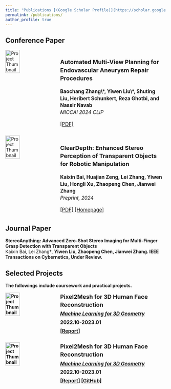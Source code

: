 ```yaml
---
title: "Publications [(Google Scholar Profile)](https://scholar.google.com/citations?user=y9a46-wAAAAJ&hl=en)"
permalink: /publications/
author_profile: true
---
```



## Conference Paper

<div style="display: flex; align-items: flex-start; margin-bottom: 20px; flex-wrap: wrap;">
  <img src="images/paper1.png" alt="Project Thumbnail" style="width: 30%; height: auto; margin-right: 20px; min-width: 150px;"/>

  <div style="line-height: 1.4; font-size: 1.1em; max-width: 65%;">
    <h3>Automated Multi-View Planning for Endovascular Aneurysm Repair Procedures</h3>
    <p><strong>Baochang Zhang\*, <b>Yiwen Liu\*</b>, Shuting Liu, Heribert Schunkert, Reza Ghotbi, and Nassir Navab</strong><br>
    <em>MICCAI 2024 CLIP</em><br>
    <p style="margin: 5px 0;"><a href="pdfs/clip_paper.pdf">[PDF]</a></p>
  </div>
</div>


<div style="display: flex; align-items: flex-start; margin-bottom: 20px; flex-wrap: wrap;">
  <img src="images/paper2.png" alt="Project Thumbnail" style="width: 30%; height: auto; margin-right: 20px; min-width: 150px;"/>

  <div style="line-height: 1.4; font-size: 1.1em; max-width: 65%;">
    <h3>ClearDepth: Enhanced Stereo Perception of Transparent Objects for Robotic Manipulation</h3>
    <p><strong>Kaixin Bai, Huajian Zeng, Lei Zhang, <b>Yiwen Liu</b>, Hongli Xu, Zhaopeng Chen, Jianwei Zhang</strong><br>
    <em>Preprint, 2024</em><br>
    <p style="margin: 5px 0;"><a href="https://arxiv.org/pdf/2409.08926">[PDF]</a> <a href="https://sites.google.com/view/cleardepth/">[Homepage]</a> </p>
  </div>
</div>



## Journal Paper

<b>StereoAnything: Advanced Zero-Shot Stereo Imaging for Multi-Finger Grasp Detection with Transparent Objects</b> <br>Kaixin Bai, Lei Zhang†, <b>Yiwen Liu<b>, Zhaopeng Chen, Jianwei Zhang. <b> IEEE Transactions on Cybernetics, Under Review.</b> 


## Selected Projects
The followings include coursework and practical projects. 


<div style="display: flex; align-items: flex-start; margin-bottom: 20px; flex-wrap: wrap;">
  <img src="images/p2mface.png" alt="Project Thumbnail" style="width: 30%; height: auto; margin-right: 20px; min-width: 150px;"/>

  <div style="line-height: 1.4; font-size: 1.1em; max-width: 65%;">
    <h3 style="margin: 0;">Pixel2Mesh for 3D Human Face Reconstruction</h3>
    <p style="margin: 5px 0;"><em><a href="https://www.cs.cit.tum.de/cg/teaching/winter-term-22-23/machine-learning-for-3d-geometry/">Machine Learning for 3D Geometry</a></em></p>
    <p style="margin: 5px 0;">2022.10-2023.01</p>
    <p style="margin: 5px 0;"><a href="pdfs/Pixel2Mesh_for_3D_Human_Face_Reconstruction.pdf">[Report]</a></p>
  </div>
</div>


<div style="display: flex; align-items: flex-start; margin-bottom: 20px; flex-wrap: wrap;">
  <img src="images/p2mface.png" alt="Project Thumbnail" style="width: 30%; height: auto; margin-right: 20px; min-width: 150px;"/>

  <div style="line-height: 1.4; font-size: 1.1em; max-width: 65%;">
    <h3 style="margin: 0;">Pixel2Mesh for 3D Human Face Reconstruction</h3>
    <p style="margin: 5px 0;"><em><a href="https://www.cs.cit.tum.de/cg/teaching/winter-term-22-23/machine-learning-for-3d-geometry/">Machine Learning for 3D Geometry</a></em></p>
    <p style="margin: 5px 0;">2022.10-2023.01</p>
    <p style="margin: 5px 0;"><a href="pdfs/Pixel2Mesh_for_3D_Human_Face_Reconstruction.pdf">[Report]</a> <a href="https://github.com/Yiveen/Pixel2MeshFor3DFaceReconstruction">[GitHub]</a> </p>
  </div>
</div>

<style>
  /* Media query for smaller screens */
  @media (max-width: 600px) {
    div[style*="display: flex;"] {
      flex-direction: column; /* Stack the image and text vertically */
      align-items: center; /* Center-align for smaller screens */
    }

    div[style*="line-height: 1.4;"] {
      font-size: 1.2em; /* Increase font size slightly on small screens */
      text-align: center; /* Center text on small screens */
    }

    img[style*="width: 30%;"] {
      width: 80%; /* Make the image larger on small screens */
      margin-bottom: 10px; /* Add space below the image */
    }
  }
</style>







<!-- <b>StereoAnything: Advanced Zero-Shot Stereo Imaging for Multi-Finger Grasp Detection with Transparent Objects</b> <br>Kaixin Bai, Lei Zhang†, <b>Yiwen Liu<b>, Zhaopeng Chen, Jianwei Zhang. <b> IEEE Transactions on Cybernetics, Under Review.</b> [[Slides]](https://docs.google.com/presentation/d/1SPjrXZ4mIGzeg6HSqDdhEAqmf5s7y4SX1DS6h4KUbos/edit?usp=sharing)  -->



